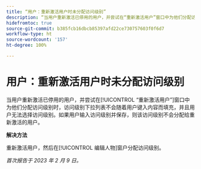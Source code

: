 ```yaml
---
title: “用户：重新激活用户时未分配访问级别”
description: “当用户重新激活已停用的用户，并尝试在“重新激活用户”窗口中为他们分配访问级别时，访问级别下拉列表不会随着用户键入内容而填充，并且用户无法选择访问级别。如果用户输入访问级别并保存，则该访问级别不会分配给重新激活的用户。”
hidefromtoc: true
source-git-commit: b385fcb16dbcb85397afd22ce730757603f0f6d7
workflow-type: ht
source-wordcount: '157'
ht-degree: 100%

---
```



# 用户：重新激活用户时未分配访问级别

当用户重新激活已停用的用户，并尝试在[!UICONTROL “重新激活用户”]窗口中为他们分配访问级别时，访问级别下拉列表不会随着用户键入内容而填充，并且用户无法选择访问级别。如果用户输入访问级别并保存，则该访问级别不会分配给重新激活的用户。

**解决方法**

重新激活用户，然后在[!UICONTROL 编辑人物]窗户分配访问级别。

_首次报告于 2023 年 2 月 9 日。_

